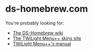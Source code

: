 # ds-homebrew.com

You're probably looking for:
- [The DS-Homebrew wiki](https://wiki.ds-homebrew.com)
- [The TWiLight Menu++ skins site](https://twlmenu-skins.ds-homebrew.com)
- [TWiLight Menu++'s manual](https://twilight-manual.ds-homebrew.com)
